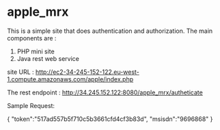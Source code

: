 # apple_mrx

This is a simple site that does authentication and authorization.
The main components are :
1. PHP mini site
2. Java rest web service

site URL :
http://ec2-34-245-152-122.eu-west-1.compute.amazonaws.com/apple/index.php


The rest endpoint : 
http://34.245.152.122:8080/apple_mrx/autheticate

Sample Request:

{
	"token":"517ad557b5f710c5b3661cfd4cf3b83d",
	"msisdn":"9696868"
}

